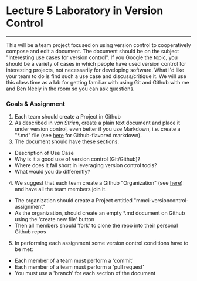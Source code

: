 # Lecture 5 Laboratory in Version Control
___
This will be a team project focused on using version control to cooperatively compose and edit a document. The document should be on the subject "Interesting use cases for version control". If you Google the topic, you should be a variety of cases in which people have used version control for interesting projects, not necessarily for developing software. What I'd like your team to do is find such a use case and discuss/critique it. We will use this class time as a lab for getting familiar with using Git and Github with me and Ben Neely in the room so you can ask questions.

### Goals & Assignment
1. Each team should create a Project in Github 
2. As described in _van Strien_, create a plain text document and place it under version control, even better if you use Markdown, i.e. create a "*.md" file (see [here](https://guides.github.com/features/mastering-markdown/) for Github-flavored markdown).
3. The document should have these sections:
  * Description of Use Case
  * Why is it a good use of version control (Git/Github)?
  * Where does it fall short in leveraging version control tools?
  * What would you do differently?
4. We suggest that each team create a Github "Organization" (see [here](https://help.github.com/articles/creating-a-new-organization-from-scratch/)) and have all the team members join it.
  * The organization should create a Project entitled "mmci-versioncontrol-assignment"
  * As the organization, should create an empty *.md document on Github using the 'create new file' button
  * Then all members should 'fork' to clone the repo into their personal Github repos

5. In performing each assignment some version control conditions have to be met:
  * Each member of a team must perform a 'commit'
  * Each member of a team must perform a 'pull request'
  * You must use a 'branch' for each section of the document
  
